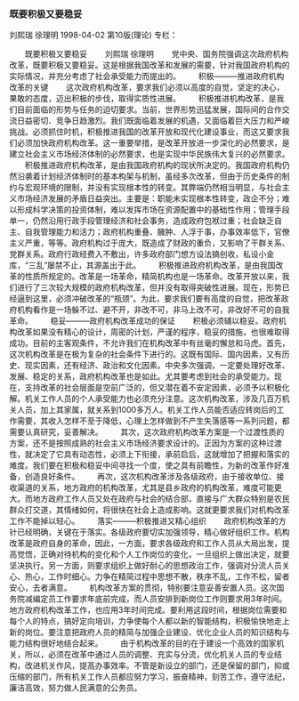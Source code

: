 ### 既要积极又要稳妥
刘熙瑞  徐理明
1998-04-02
第10版(理论)
专栏：

　　既要积极又要稳妥
　　刘熙瑞  徐理明
　　党中央、国务院强调这次政府机构改革，既要积极又要稳妥。这是根据我国改革和发展的需要，针对我国政府机构的实际情况，并充分考虑了社会承受能力而提出的。
　　积极———推进政府机构改革的关键
　　这次政府机构改革，要求我们必须以高度的自觉，坚定的决心，果敢的态度，迈出积极的步伐，取得实质性进展。
　　积极推进机构改革，是我们目前面临的形势与任务的迫切要求。当前，世界形势迅猛发展，国际间的合作交流日益密切、竞争日趋激烈。我们既面临着发展的机遇，又面临着巨大压力和严峻挑战。必须抓住时机，积极推进我国的改革开放和现代化建设事业，而这又要求我们必须加快政府机构改革。这一重要举措，是改革开放进一步深化的必然要求，是建立社会主义市场经济体制的必然要求，也是实现中华民族伟大复兴的必然要求。
　　积极推进政府机构改革，是由我国政府机构的现状所决定的。我国政府机构仍然沿袭着计划经济体制时的基本构架与机制，虽经多次改革，但由于历史条件的制约与宏观环境的限制，并没有实现根本性的转变。其弊端仍然相当明显，与社会主义市场经济发展的矛盾日益突出。主要是：职能未实现根本性转变，政企不分；难以形成科学决策的投资体制，难以发挥市场在资源配置中的基础性作用；管理手段单一，仍然沿用行政手段管理经济和社会事务，造成政府包袱过重；社会缺乏自主、自我管理能力和活力；政府机构重叠、臃肿、人浮于事，办事效率低下，官僚主义严重，等等。政府机构过于庞大，既造成了财政的重负，又影响了干群关系、党群关系。政府行政经费入不敷出，许多政府部门想方设法搞创收，私设小金库，“三乱”屡禁不止，其源盖出于此。
　　积极推进政府机构改革，是由我国改革的性质所规定的。改革是一场革命，精简机构也是一场革命。改革开放以来，我们进行了三次较大规模的政府机构改革，但并没有取得突破性进展。现在，形势已经逼到这里，必须冲破改革的“瓶颈”。为此，要求我们要有高度的自觉，把改革政府机构看作是一场躲不过、避不开，非改不可，非马上改不可，非改好不可的自我革命。
　　稳妥———政府机构改革成功的保证
　　积极必须辅以稳妥。政府机构改革如果没有精心的设计，周密的计划，严谨的程序，稳妥的措施，也很难取得成功。目前的主客观条件，不允许我们在机构改革中有丝毫的懈怠和马虎。首先，这次机构改革是在极为复杂的社会条件下进行的。这既有国际、国内因素，又有历史、现实因素，还有经济、政治和文化因素。中央多次强调，一定要处理好改革、发展、稳定的关系，政府机构改革也是如此。尤其要考虑到社会的承受能力。现在，支持改革的社会层面是空前广泛的，但又潜在着不安定因素，必须予以积极化解。机关工作人员的个人承受能力也必须充分注意。这次机构改革，涉及几百万机关人员，加上其家属，就关系到1000多万人。机关工作人员能否适应转岗后的工作需要，其收入怎样不至于降低，心理上怎样做到不产生失落感等一系列问题，都需要认真研究，妥善解决。
　　其次，这次政府机构改革方案是一个过渡性质的方案，还不是按照成熟的社会主义市场经济要求设计的。正因为方案的这种过渡性，就决定了它具有动态性，必须上下衔接，承前启后，这就增加了把握和落实的难度。我们要在积极和稳妥中间寻找一个度，使之具有前瞻性，为新的改革作好准备，创造良好条件。
　　再次，这次机构改革涉及各级政府，由于接收单位、接收渠道的关系，地方政府的机构改革，尤其是县乡政府的机构改革，难度可能更大。而地方政府工作人员又处在政府与社会的结合部，直接与广大群众特别是农民群众打交道，其情绪如何，将很快在社会上造成影响。这就更要求我们对机构改革工作不能掉以轻心。
　　落实———积极推进又精心组织
　　政府机构改革的方针已经明确，关键在于落实。各级政府要切实加强领导，精心做好组织工作。机构改革是政府自身的革命，因此，一方面，要求各级政府和工作人员从大局出发，提高觉悟，正确对待机构的变化和个人工作岗位的变化，一旦组织上做出决定，就要坚决执行。另一方面，则要求组织上做好耐心的思想政治工作，强调对分流人员关心、热心，工作时细心。力争在精简过程中思想不散，秩序不乱，工作不松，留者安心，去者满意。
　　机构改革方案的贯彻，特别要注意妥善安置人员。这次国务院减编定员工作要求年底前完成，而人员安排到新岗位工作则要求用3年时间。地方政府机构改革工作，也应用3年时间完成。要利用这段时间，根据岗位需要和每个人的特点，搞好定向培训，力争使每个人都以新的智能结构，积极愉快地走上新的岗位。要注意把政府人员的精简与加强企业建设、优化企业人员的知识结构与能力结构很好地结合起来。
　　由于机构改革的目的在于建设一个高效的国家机关，所以，必须在改革中通过人员的调整、充实与分流，优化机关人员的专业结构，改进机关作风，提高办事效率。不管是新设立的部门，还是保留的部门，抑或压缩的部门，所有机关工作人员都应努力学习，振奋精神，刻苦工作，遵守法纪，廉洁高效，努力做人民满意的公务员。
